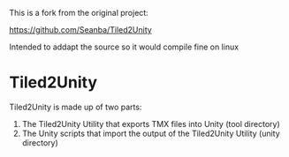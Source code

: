 This is a fork from the original project:

https://github.com/Seanba/Tiled2Unity

Intended to addapt the source so it would compile fine on linux

Tiled2Unity
=========
Tiled2Unity is made up of two parts:

1) The Tiled2Unity Utility that exports TMX files into Unity (tool directory)
2) The Unity scripts that import the output of the Tiled2Unity Utility (unity directory)
